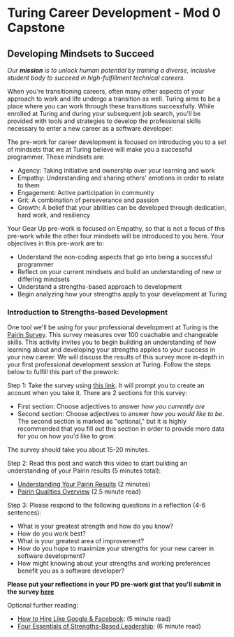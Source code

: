# Turing Career Development - Mod 0 Capstone
## Developing Mindsets to Succeed
_Our **mission** is to unlock human potential by training a diverse, inclusive student body to succeed in high-fulfillment technical careers._

When you're transitioning careers, often many other aspects of your approach to work and life undergo a transition as well. Turing aims to be a place where you can work through these transitions successfully. While enrolled at Turing and during your subsequent job search, you'll be provided with tools and strategies to develop the professional skills necessary to enter a new career as a software developer. 

The pre-work for career development is focused on introducing you to a set of mindsets that we at Turing believe will make you a successful programmer. These mindsets are:

* Agency: Taking initiative and ownership over your learning and work
* Empathy: Understanding and sharing others' emotions in order to relate to them 
* Engagement: Active participation in community
* Grit: A combination of perseverance and passion
* Growth: A belief that your abilities can be developed through dedication, hard work, and resiliency

Your Gear Up pre-work is focused on Empathy, so that is not a focus of this pre-work while the other four mindsets will be introduced to you here. Your objectives in this pre-work are to:

* Understand the non-coding aspects that go into being a successful programmer
* Reflect on your current mindsets and build an understanding of new or differing mindsets 
* Understand a strengths-based approach to development
* Begin analyzing how your strengths apply to your development at Turing

### Introduction to Strengths-based Development
One tool we'll be using for your professional development at Turing is the [Pairin Survey](https://www.pairin.com/). This survey measures over 100 coachable and changeable skills. This activity invites you to begin building an understanding of how learning about and developing your strengths applies to your success in your new career. We will discuss the results of this survey more in-depth in your first professional development session at Turing. Follow the steps below to fulfill this part of the prework:

Step 1: Take the survey using [this link](https://survey.pairin.com/signup/15960/student). It will prompt you to create an account when you take it. There are 2 sections for this survey:
   * First section: Choose adjectives to answer _how you currently are_
   * Second section: Choose adjectives to answer _how you would like to be_. The second section is marked as "optional," but it is highly recommended that you fill out this section in order to provide more data for you on how you'd like to grow. 

  The survey should take you about 15-20 minutes. 

Step 2: Read this post and watch this video to start building an understanding of your Pairin results (5 minutes total):

   * [Understanding Your Pairin Results](https://www.youtube.com/watch?v=VXe3i_KjaSI) (2 minutes)
   * [Pairin Qualities Overview](https://docs.google.com/document/d/1LIR7gITKqOX2ewcOqp_KTkj3Phqjk4ZKoOrpUdidvwM/edit?usp=sharing) (2.5 minute read)
      
Step 3: Please respond to the following questions in a reflection (4-6 sentences):
   * What is your greatest strength and how do you know?
   * How do you work best?
   * What is your greatest area of improvement?
   * How do you hope to maximize your strengths for your new career in software development?
   * How might knowing about your strengths and working preferences benefit you as a software developer? 
 
**Please put your reflections in your PD pre-work gist that you'll submit in the survey [here](https://sites.google.com/casimircreative.com/enrollment/mod-0-capstone-fka-pre-work?authuser=0)**
 
Optional further reading:
   * [How to Hire Like Google & Facebook](https://www.forbes.com/sites/ashoka/2014/04/15/how-to-hire-like-google-and-facebook-evaluating-candidates-beyond-their-technical-ability/#64c08fc513bf): (5 minute read)
   * [Four Essentials of Strengths-Based Leadership](http://www.forbes.com/sites/ekaterinawalter/2013/08/27/four-essentials-of-strength-based-leadership/#76b62a91fa21): (6 minute read)
